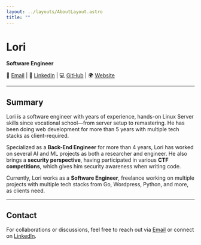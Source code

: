 ```yaml
---
layout: ../layouts/AboutLayout.astro
title: ""
---
```


# Lori
**Software Engineer**

📧 [Email](mailto:nchudlori@gmail.com) |
🔗 [LinkedIn](https://www.linkedin.com/in/chud-lori) |
💻 [GitHub](https://github.com/chud-lori) |
🌍 [Website](https://lori.my.id/)

---

## Summary

Lori is a software engineer with years of experience, hands-on Linux Server skills since vocational school—from server setup to remastering. He has been doing web development for more than 5 years with multiple tech stacks as client-required.

Specialized as a **Back-End Engineer** for more than 4 years, Lori has worked on several AI and ML projects as both a researcher and engineer. He also brings a **security perspective**, having participated in various **CTF competitions**, which gives him security awareness when writing code.

Currently, Lori works as a **Software Engineer**, freelance working on multiple projects with multiple tech stacks from Go, Wordpress, Python, and more, as clients need.

---

## Contact
For collaborations or discussions, feel free to reach out via [Email](mailto:nchudlori@gmail.com) or connect on [LinkedIn](https://www.linkedin.com/in/chud-lori).
